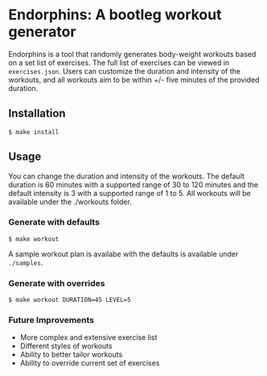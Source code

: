 # Endorphins: A bootleg workout generator

Endorphins is a tool that randomly generates body-weight workouts based on a set list of exercises. The full list of exercises can be viewed in `exercises.json`. Users can customize the duration and intensity of the workouts, and all workouts aim to be within +/- five minutes of the provided duration.

## Installation

```
$ make install
```

## Usage

You can change the duration and intensity of the workouts. The default duration is 60 minutes with a supported range of 30 to 120 minutes and the default intensity is 3 with a supported range of 1 to 5. All workouts will be available under the ./workouts folder.

### Generate with defaults
```
$ make workout
```

A sample workout plan is availabe with the defaults is available under `./samples`.

### Generate with overrides
```
$ make workout DURATION=45 LEVEL=5
```

### Future Improvements

* More complex and extensive exercise list
* Different styles of workouts
* Ability to better tailor workouts
* Ability to override current set of exercises

